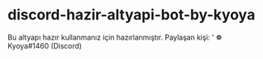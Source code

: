 # discord-hazir-altyapi-bot-by-kyoya
Bu altyapı hazır kullanmanız için hazırlanmıştır. Paylaşan kişi: ' ❁ Kyoya#1460 (Discord)
